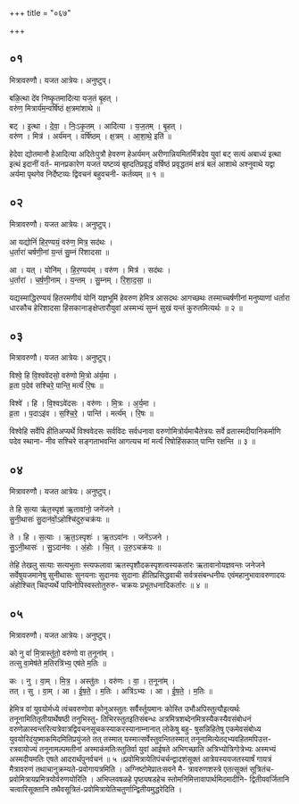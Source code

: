+++
title = "०६७"

+++


## ०१
मित्रावरुणौ। यजत आत्रेयः। अनुष्टुप्।

बळि॒त्था दे॑व निष्कृ॒तमादि॑त्या यज॒तं बृ॒हत् ।  
वरु॑ण॒ मित्रार्य॑म॒न्वर्षि॑ष्ठं क्ष॒त्रमा॑शाथे ॥

बट् । इ॒त्था । दे॒वा॒ । निः॒ऽकृ॒तम् । आदि॑त्या । य॒ज॒तम् । बृ॒हत् ।  
वरु॑ण । मित्र॑ । अर्य॑मन् । वर्षि॑ष्ठम् । क्ष॒त्रम् । आ॒शा॒थे॒ इति॑ ॥

हेदेवा द्योतमानौ हेआदित्या अदितेःपुत्रौ हेवरुण हेअर्यमन् अरीणान्नियमितर्मित्रदेव युवां बट् सत्यं अबाध्यं इत्था इत्थं इदानीं वर्त- मानप्रकारेण यजतं यष्टव्यं बृह्दतिप्रवृद्धं वर्षिष्ठं प्रवृद्धतमं क्षत्रं बलं आशाथे अश्नुवाथे यद्वा अर्यमा पृथगेव निर्देष्टव्यः द्विवचनं बहुवचनी- कर्तव्यम् ॥ १ ॥

## ०२
मित्रावरुणौ। यजत आत्रेयः। अनुष्टुप्।

आ यद्योनिं॑ हिर॒ण्ययं॒ वरु॑ण॒ मित्र॒ सद॑थः ।  
ध॒र्तारा॑ चर्षणी॒नां य॒न्तं सु॒म्नं रि॑शादसा ॥

आ । यत् । योनि॑म् । हि॒र॒ण्यय॑म् । वरु॑ण । मित्र॑ । सद॑थः ।  
ध॒र्तारा॑ । च॒र्ष॒णी॒नाम् । य॒न्तम् । सु॒म्नम् । रि॒शा॒द॒सा॒ ॥

यद्यस्माद्धिरण्ययं हितरमणीयं योनिं यज्ञभूमिं हेवरुण हेमित्र आसदथः आगच्छथः तस्माच्चर्षणीनां मनुष्याणां धर्तारा धारकौच हेरिशादसा हिंसकानाङ्क्षेप्तारौयुवां अस्मभ्यं सुम्नं सुखं यन्तं कुरुतमित्यर्थः ॥ २ ॥

## ०३
मित्रावरुणौ। यजत आत्रेयः। अनुष्टुप्।

विश्वे॒ हि वि॒श्ववे॑दसो॒ वरु॑णो मि॒त्रो अ॑र्य॒मा ।  
व्र॒ता प॒देव॑ सश्चिरे॒ पान्ति॒ मर्त्यं॑ रि॒षः ॥

विश्वे॑ । हि । वि॒श्वऽवे॑दसः । वरु॑णः । मि॒त्रः । अ॒र्य॒मा ।  
व्र॒ता । प॒दाऽइ॑व । स॒श्चि॒रे॒ । पान्ति॑ । मर्त्य॑म् । रि॒षः ॥

विश्वेहि सर्वेपि हीतिअप्यर्थे विश्ववेदसः सर्वविदः सर्वधनावा वरुणोमित्रोर्यमाचैतेत्रयः सर्वे व्रतास्मदीयानिकर्माणि पदेव स्थाना- नीव सश्चिरे सङ्गताभवन्ति आगत्यच मां मर्त्यं रिषोहिंसकात् पान्ति रक्षन्ति ॥ ३ ॥

## ०४
मित्रावरुणौ। यजत आत्रेयः। अनुष्टुप्।

ते हि स॒त्या ऋ॑त॒स्पृश॑ ऋ॒तावा॑नो॒ जने॑जने ।  
सु॒नी॒थासः॑ सु॒दान॑वों॒ऽहोश्चि॑दुरु॒चक्र॑यः ॥

ते । हि । स॒त्याः । ऋ॒त॒ऽस्पृशः॑ । ऋ॒तऽवा॑नः । जने॑ऽजने ।  
सु॒ऽनी॒थासः॑ । सु॒ऽदान॑वः । अं॒होः । चि॒त् । उ॒रु॒ऽचक्र॑यः ॥

तेहि तेखलु सत्याः सत्यभुताः स्त्यफलावा ऋतस्पृशौदकस्पृशत्वस्यकतांरः ऋतावानोयज्ञवन्तः जनेजने सर्वेषुयजमानेषु सुनीथासः सुनयनाः सुदानवः सुदानाः हीतिप्रसिद्धवाची सर्वत्रसंबन्धनीयः एवंमहानुभावावरुणादयः अंहोश्चित् चिदप्यर्थे पापिनोपिस्वस्तोतुरुरु- चक्रयः प्रभूतधनादिकर्तारः ॥ ४ ॥

## ०५
मित्रावरुणौ। यजत आत्रेयः। अनुष्टुप्।

को नु वां॑ मि॒त्रास्तु॑तो॒ वरु॑णो वा त॒नूना॑म् ।  
तत्सु वा॒मेष॑ते म॒तिरत्रि॑भ्य॒ एष॑ते म॒तिः ॥

कः । नु । वा॒म् । मि॒त्र॒ । अस्तु॑तः । वरु॑णः । वा॒ । त॒नूना॑म् ।  
तत् । सु । वा॒म् । आ । ई॒ष॒ते॒ । म॒तिः । अत्रि॑ऽभ्यः । आ । ई॒ष॒ते॒ । म॒तिः ॥

हेमित्र वां युवयोर्मध्ये त्वंचवरुणोवा कोनुअस्तुतः सर्वैर्स्तूयमानः कोस्ति उभौअपिस्तुत्यौइत्यर्थः तनूनामितितृतीयार्थेषष्ठी तनुभिस्तु- तिभिरस्तुतइतिसंबन्धः अत्रमित्रशब्देनमित्रस्यैकस्यैवसंबोधनं वरुणेळास्वन्तरित्यत्रेवात्रद्विवचनसूचकस्याकरस्यानाम्नानात् लोकेषु बहु- षुसन्निहितेषु एकमेवसंबोध्य युवयोरिदंयुष्माकमिदमितिप्रयुंजते तत् तस्मात् यस्मात्सर्वेस्तुवन्तितस्मात् तनूनामित्येतद्भ्यवहितमपिउत्त- रत्रवायोज्यं तनूनामल्पमतीनां अस्माकंमतिःस्तुतिर्वा युवां आईषते अभिगच्छाति अत्रिभ्योत्रिगोत्रेभ्यः अस्मभ्यं अस्मदीयमतिः एषते आदरार्थंपुनर्वचनं ॥ ५ ॥प्रवोमित्रायेतिपंचर्चन्द्वादशंसूक्तं आत्रेयस्ययजतस्यार्षं गायत्रं मैत्रावरुणं तथाचानुक्रम्यते-प्रवोगायत्रमिति । अग्निष्टोमेप्रातःसवने मै- त्रावरुणशस्त्रे एतत्सूक्तं सूत्रितंच-प्रवोमित्रायप्रमित्रयोर्वरुणयोरिति । अभिप्लवषळहे पृष्ठ्यषडहेच स्तोमनिमित्तावापार्थमिदमादीनि- द्वितीयवर्जितानि चत्वारिसूक्तानि तथैवसूत्रितं-प्रवोमित्रायेतिचतुर्णान्द्वितीयमुद्धरेदिति ।